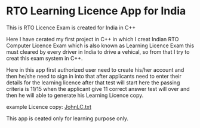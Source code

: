 # RTO Learning Licence App for India 
This is RTO Licence Exam is created for India in C++

Here I have cerated my first project in C++ in which I creat Indian RTO Computer Licence Exam which is also known as 
Learning Licence Exam this must cleared by every driver in India to drive a vehical, so from that I try to creat this 
exam system in C++.

Here in this app first authorized user need to create his/her account and then he/she need to sign in into that
after applicants need to enter their details for the learning licence after that test will start here the passing
criteria is 11/15 when the applicant give 11 correct answer test will over and then he will able to generate his
Learning Licence copy.

example Licence copy: [JohnLC.txt](https://github.com/Mandip17IT009/RTO-EXAM-TEST/blob/master/johnLC.txt) 


This app is ceated only for learning purpose only.

